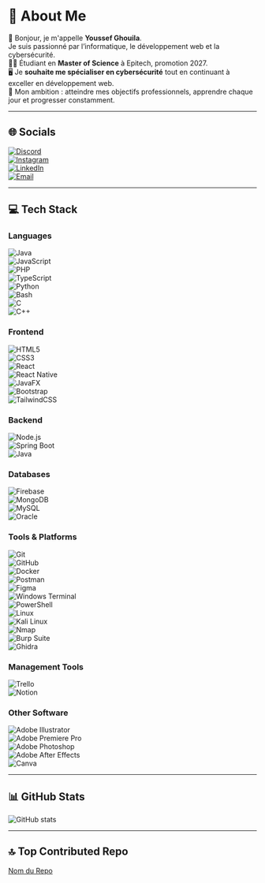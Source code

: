 # 💫 About Me
👋 Bonjour, je m'appelle **Youssef Ghouila**.  
Je suis passionné par l’informatique, le développement web et la cybersécurité.  
👨‍🎓 Étudiant en **Master of Science** à Epitech, promotion 2027.  
🖥️ Je **souhaite me spécialiser en cybersécurité** tout en continuant à exceller en développement web.  
🎯 Mon ambition : atteindre mes objectifs professionnels, apprendre chaque jour et progresser constamment.

---

## 🌐 Socials
[![Discord](https://img.shields.io/badge/Discord-7289DA?style=for-the-badge&logo=discord&logoColor=white)](https://discord.com/)  
[![Instagram](https://img.shields.io/badge/Instagram-E4405F?style=for-the-badge&logo=instagram&logoColor=white)](https://instagram.com/https://www.instagram.com/youssef_ghouila/)  
[![LinkedIn](https://img.shields.io/badge/LinkedIn-0A66C2?style=for-the-badge&logo=linkedin&logoColor=white)](https://linkedin.com/)  
[![Email](https://img.shields.io/badge/Email-D14836?style=for-the-badge&logo=gmail&logoColor=white)](mailto:youssefghouilz@gmail.com)

---

## 💻 Tech Stack

### **Languages**
![Java](https://img.shields.io/badge/Java-ED8B00?style=for-the-badge&logo=java&logoColor=white)  
![JavaScript](https://img.shields.io/badge/JavaScript-F7DF1E?style=for-the-badge&logo=javascript&logoColor=black)  
![PHP](https://img.shields.io/badge/PHP-777BB4?style=for-the-badge&logo=php&logoColor=white)  
![TypeScript](https://img.shields.io/badge/TypeScript-3178C6?style=for-the-badge&logo=typescript&logoColor=white)  
![Python](https://img.shields.io/badge/Python-3776AB?style=for-the-badge&logo=python&logoColor=white)  
![Bash](https://img.shields.io/badge/Bash-4EAA25?style=for-the-badge&logo=gnu-bash&logoColor=white)  
![C](https://img.shields.io/badge/C-A8B9CC?style=for-the-badge&logo=c&logoColor=white)  
![C++](https://img.shields.io/badge/C++-00599C?style=for-the-badge&logo=c%2B%2B&logoColor=white)

### **Frontend**
![HTML5](https://img.shields.io/badge/HTML5-E34F26?style=for-the-badge&logo=html5&logoColor=white)  
![CSS3](https://img.shields.io/badge/CSS3-1572B6?style=for-the-badge&logo=css3&logoColor=white)  
![React](https://img.shields.io/badge/React-61DAFB?style=for-the-badge&logo=react&logoColor=black)  
![React Native](https://img.shields.io/badge/React_Native-61DAFB?style=for-the-badge&logo=react&logoColor=black)  
![JavaFX](https://img.shields.io/badge/JavaFX-0078D7?style=for-the-badge)  
![Bootstrap](https://img.shields.io/badge/Bootstrap-7952B3?style=for-the-badge&logo=bootstrap&logoColor=white)  
![TailwindCSS](https://img.shields.io/badge/TailwindCSS-06B6D4?style=for-the-badge&logo=tailwind-css&logoColor=white)

### **Backend**
![Node.js](https://img.shields.io/badge/Node.js-339933?style=for-the-badge&logo=node.js&logoColor=white)  
![Spring Boot](https://img.shields.io/badge/Spring_Boot-6DB33F?style=for-the-badge&logo=spring&logoColor=white)  
![Java](https://img.shields.io/badge/Java-ED8B00?style=for-the-badge&logo=java&logoColor=white)

### **Databases**
![Firebase](https://img.shields.io/badge/Firebase-FFCA28?style=for-the-badge&logo=firebase&logoColor=black)  
![MongoDB](https://img.shields.io/badge/MongoDB-47A248?style=for-the-badge&logo=mongodb&logoColor=white)  
![MySQL](https://img.shields.io/badge/MySQL-4479A1?style=for-the-badge&logo=mysql&logoColor=white)  
![Oracle](https://img.shields.io/badge/Oracle-F80000?style=for-the-badge&logo=oracle&logoColor=white)

### **Tools & Platforms**
![Git](https://img.shields.io/badge/Git-F05032?style=for-the-badge&logo=git&logoColor=white)  
![GitHub](https://img.shields.io/badge/GitHub-181717?style=for-the-badge&logo=github&logoColor=white)  
![Docker](https://img.shields.io/badge/Docker-2496ED?style=for-the-badge&logo=docker&logoColor=white)  
![Postman](https://img.shields.io/badge/Postman-FF6C37?style=for-the-badge&logo=postman&logoColor=white)  
![Figma](https://img.shields.io/badge/Figma-F24E1E?style=for-the-badge&logo=figma&logoColor=white)  
![Windows Terminal](https://img.shields.io/badge/Windows_Terminal-0078D6?style=for-the-badge)  
![PowerShell](https://img.shields.io/badge/PowerShell-012456?style=for-the-badge&logo=powershell&logoColor=white)  
![Linux](https://img.shields.io/badge/Linux-FCC624?style=for-the-badge&logo=linux&logoColor=black)  
![Kali Linux](https://img.shields.io/badge/Kali_Linux-557C94?style=for-the-badge)  
![Nmap](https://img.shields.io/badge/Nmap-CC0000?style=for-the-badge)  
![Burp Suite](https://img.shields.io/badge/Burp_Suite-EE7624?style=for-the-badge)  
![Ghidra](https://img.shields.io/badge/Ghidra-FF6C37?style=for-the-badge)

### **Management Tools**
![Trello](https://img.shields.io/badge/Trello-0079BF?style=for-the-badge&logo=trello&logoColor=white)  
![Notion](https://img.shields.io/badge/Notion-000000?style=for-the-badge&logo=notion&logoColor=white)

### **Other Software**
![Adobe Illustrator](https://img.shields.io/badge/Adobe_Illustrator-FF9A00?style=for-the-badge&logo=adobe-illustrator&logoColor=white)  
![Adobe Premiere Pro](https://img.shields.io/badge/Adobe_Premiere_Pro-9999FF?style=for-the-badge&logo=adobe-premiere&logoColor=white)  
![Adobe Photoshop](https://img.shields.io/badge/Adobe_Photoshop-31A8FF?style=for-the-badge&logo=adobe-photoshop&logoColor=white)  
![Adobe After Effects](https://img.shields.io/badge/Adobe_After_Effects-9999FF?style=for-the-badge&logo=adobe-after-effects&logoColor=white)  
![Canva](https://img.shields.io/badge/Canva-00C4CC?style=for-the-badge&logo=canva&logoColor=white)

---

## 📊 GitHub Stats
![GitHub stats](https://github-readme-stats.vercel.app/api?username=YOUSSEF_GHOUILA&show_icons=true&theme=radical&count_private=true)

---

## 🔝 Top Contributed Repo
[Nom du Repo](lien-du-repo)
